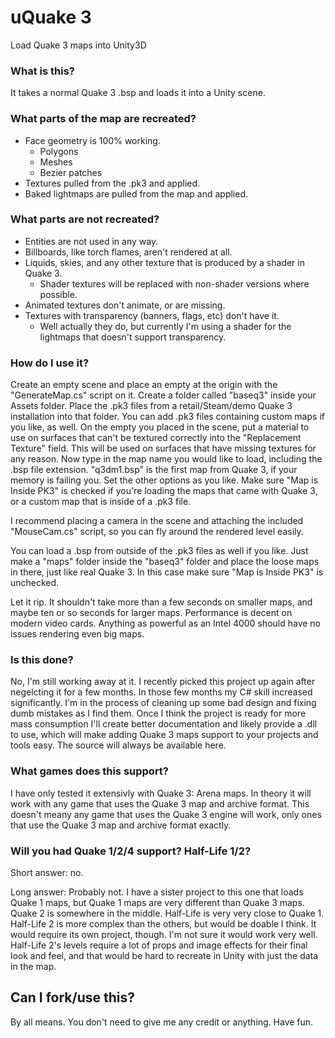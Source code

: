 # uQuake 3

Load Quake 3 maps into Unity3D

### What is this?

It takes a normal Quake 3 .bsp and loads it into a Unity scene.

### What parts of the map are recreated?

- Face geometry is 100% working.
    - Polygons
    - Meshes
    - Bezier patches
- Textures pulled from the .pk3 and applied.
- Baked lightmaps are pulled from the map and applied.

### What parts are not recreated?

- Entities are not used in any way.
- Billboards, like torch flames, aren't rendered at all.
- Liquids, skies, and any other texture that is produced by a shader in Quake 3.
    - Shader textures will be replaced with non-shader versions where possible.
- Animated textures don't animate, or are missing.
- Textures with transparency (banners, flags, etc) don't have it.
    - Well actually they do, but currently I'm using a shader for the lightmaps that doesn't support transparency.

### How do I use it?

Create an empty scene and place an empty at the origin with the "GenerateMap.cs" script on it.  Create a folder called "baseq3" inside your Assets folder.  Place the .pk3 files from a retail/Steam/demo Quake 3 installation into that folder.  You can add .pk3 files containing custom maps if you like, as well.  On the empty you placed in the scene, put a material to use on surfaces that can't be textured correctly into the "Replacement Texture" field.  This will be used on surfaces that have missing textures for any reason.  Now type in the map name you would like to load, including the .bsp file extension.  "q3dm1.bsp" is the first map from Quake 3, if your memory is failing you.  Set the other options as you like.  Make sure "Map is Inside PK3" is checked if you're loading the maps that came with Quake 3, or a custom map that is inside of a .pk3 file.

I recommend placing a camera in the scene and attaching the included "MouseCam.cs" script, so you can fly around the rendered level easily.

You can load a .bsp from outside of the .pk3 files as well if you like.  Just make a "maps" folder inside the "baseq3" folder and place the loose maps in there, just like real Quake 3.  In this case make sure "Map is Inside PK3" is unchecked.

Let it rip.  It shouldn't take more than a few seconds on smaller maps, and maybe ten or so seconds for larger maps.  Performance is decent on modern video cards.  Anything as powerful as an Intel 4000 should have no issues rendering even big maps.

### Is this done?

No, I'm still working away at it.  I recently picked this project up again after negelcting it for a few months.  In those few months my C# skill increased significantly.  I'm in the process of cleaning up some bad design and fixing dumb mistakes as I find them.  Once I think the project is ready for more mass consumption I'll create better documentation and likely provide a .dll to use, which will make adding Quake 3 maps support to your projects and tools easy.  The source will always be available here.

### What games does this support?

I have only tested it extensivly with Quake 3: Arena maps.  In theory it will work with any game that uses the Quake 3 map and archive format.  This doesn't meany any game that uses the Quake 3 engine will work, only ones that use the Quake 3 map and archive format exactly.

### Will you had Quake 1/2/4 support?  Half-Life 1/2?

Short answer: no.

Long answer: Probably not.  I have a sister project to this one that loads Quake 1 maps, but Quake 1 maps are very different than Quake 3 maps.  Quake 2 is somewhere in the middle.  Half-Life is very very close to Quake 1.  Half-Life 2 is more complex than the others, but would be doable I think.  It would require its own project, though.  I'm not sure it would work very well.  Half-Life 2's levels require a lot of props and image effects for their final look and feel, and that would be hard to recreate in Unity with just the data in the map.

## Can I fork/use this?

By all means.  You don't need to give me any credit or anything.  Have fun. 
